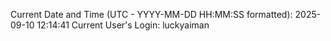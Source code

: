 Current Date and Time (UTC - YYYY-MM-DD HH:MM:SS formatted): 2025-09-10 12:14:41
Current User's Login: luckyaiman
